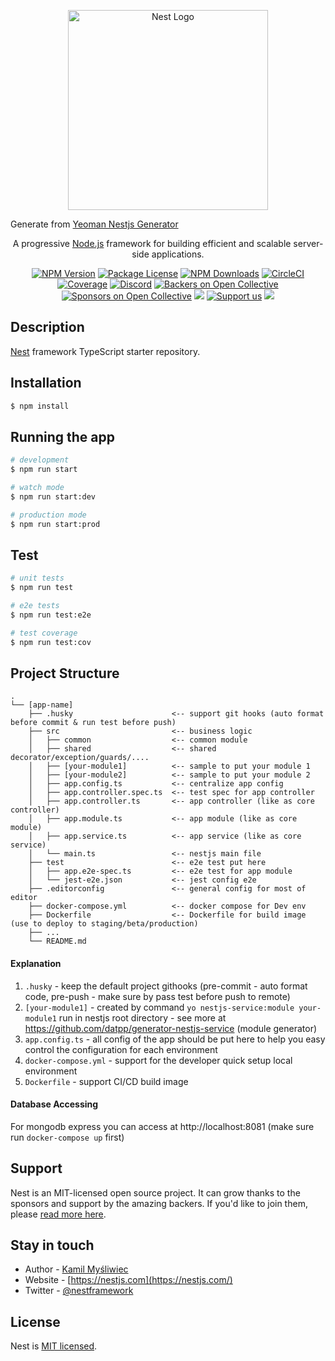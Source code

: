 <p align="center">
  <a href="http://nestjs.com/" target="blank"><img src="https://nestjs.com/img/logo_text.svg" width="320" alt="Nest Logo" /></a>
</p>

[circleci-image]: https://img.shields.io/circleci/build/github/nestjs/nest/master?token=abc123def456
[circleci-url]: https://circleci.com/gh/nestjs/nest

  <p>Generate from <a href="https://github.com/datpp/generator-nestjs-service.git">Yeoman Nestjs Generator</a></p>
  <p align="center">A progressive <a href="http://nodejs.org" target="_blank">Node.js</a> framework for building efficient and scalable server-side applications.</p>
    <p align="center">
<a href="https://www.npmjs.com/~nestjscore" target="_blank"><img src="https://img.shields.io/npm/v/@nestjs/core.svg" alt="NPM Version" /></a>
<a href="https://www.npmjs.com/~nestjscore" target="_blank"><img src="https://img.shields.io/npm/l/@nestjs/core.svg" alt="Package License" /></a>
<a href="https://www.npmjs.com/~nestjscore" target="_blank"><img src="https://img.shields.io/npm/dm/@nestjs/common.svg" alt="NPM Downloads" /></a>
<a href="https://circleci.com/gh/nestjs/nest" target="_blank"><img src="https://img.shields.io/circleci/build/github/nestjs/nest/master" alt="CircleCI" /></a>
<a href="https://coveralls.io/github/nestjs/nest?branch=master" target="_blank"><img src="https://coveralls.io/repos/github/nestjs/nest/badge.svg?branch=master#9" alt="Coverage" /></a>
<a href="https://discord.gg/G7Qnnhy" target="_blank"><img src="https://img.shields.io/badge/discord-online-brightgreen.svg" alt="Discord"/></a>
<a href="https://opencollective.com/nest#backer" target="_blank"><img src="https://opencollective.com/nest/backers/badge.svg" alt="Backers on Open Collective" /></a>
<a href="https://opencollective.com/nest#sponsor" target="_blank"><img src="https://opencollective.com/nest/sponsors/badge.svg" alt="Sponsors on Open Collective" /></a>
  <a href="https://paypal.me/kamilmysliwiec" target="_blank"><img src="https://img.shields.io/badge/Donate-PayPal-ff3f59.svg"/></a>
    <a href="https://opencollective.com/nest#sponsor"  target="_blank"><img src="https://img.shields.io/badge/Support%20us-Open%20Collective-41B883.svg" alt="Support us"></a>
  <a href="https://twitter.com/nestframework" target="_blank"><img src="https://img.shields.io/twitter/follow/nestframework.svg?style=social&label=Follow"></a>
</p>
  <!--[![Backers on Open Collective](https://opencollective.com/nest/backers/badge.svg)](https://opencollective.com/nest#backer)
  [![Sponsors on Open Collective](https://opencollective.com/nest/sponsors/badge.svg)](https://opencollective.com/nest#sponsor)-->

## Description

[Nest](https://github.com/nestjs/nest) framework TypeScript starter repository.

## Installation

```bash
$ npm install
```

## Running the app

```bash
# development
$ npm run start

# watch mode
$ npm run start:dev

# production mode
$ npm run start:prod
```

## Test

```bash
# unit tests
$ npm run test

# e2e tests
$ npm run test:e2e

# test coverage
$ npm run test:cov
```

## Project Structure
```
.
└── [app-name]
    ├── .husky                      <-- support git hooks (auto format before commit & run test before push)
    ├── src                         <-- business logic
    │   ├── common                  <-- common module
    │   ├── shared                  <-- shared decorator/exception/guards/....
    │   ├── [your-module1]          <-- sample to put your module 1
    │   ├── [your-module2]          <-- sample to put your module 2 
    │   ├── app.config.ts           <-- centralize app config
    │   ├── app.controller.spec.ts  <-- test spec for app controller
    │   ├── app.controller.ts       <-- app controller (like as core controller)
    │   ├── app.module.ts           <-- app module (like as core module)
    │   ├── app.service.ts          <-- app service (like as core service)
    │   └── main.ts                 <-- nestjs main file
    ├── test                        <-- e2e test put here
    │   ├── app.e2e-spec.ts         <-- e2e test for app module
    │   └── jest-e2e.json           <-- jest config e2e                
    ├── .editorconfig               <-- general config for most of editor
    ├── docker-compose.yml          <-- docker compose for Dev env
    ├── Dockerfile                  <-- Dockerfile for build image (use to deploy to staging/beta/production)
    ├── ...
    └── README.md
```

#### Explanation

1. `.husky` - keep the default project githooks (pre-commit - auto format code, pre-push - make sure by pass test before push to remote)
2. `[your-module1]` - created by command `yo nestjs-service:module your-module1` run in nestjs root directory - see more at https://github.com/datpp/generator-nestjs-service (module generator)
3. `app.config.ts` - all config of the app should be put here to help you easy control the configuration for each environment
4. `docker-compose.yml` - support for the developer quick setup local environment
5. `Dockerfile` - support CI/CD build image

#### Database Accessing 
For mongodb express you can access at http://localhost:8081 (make sure run `docker-compose up` first)

## Support

Nest is an MIT-licensed open source project. It can grow thanks to the sponsors and support by the amazing backers. If you'd like to join them, please [read more here](https://docs.nestjs.com/support).

## Stay in touch

- Author - [Kamil Myśliwiec](https://kamilmysliwiec.com)
- Website - [https://nestjs.com](https://nestjs.com/)
- Twitter - [@nestframework](https://twitter.com/nestframework)

## License

Nest is [MIT licensed](LICENSE).
